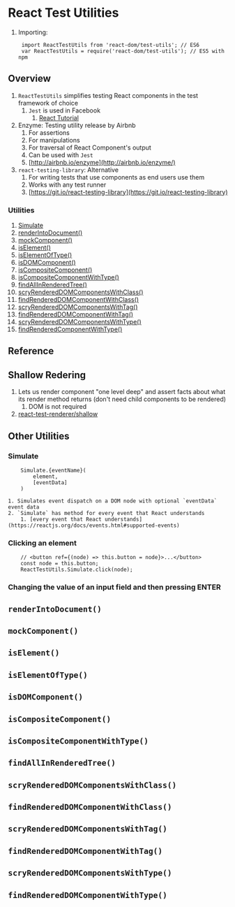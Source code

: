 # React Test Utilities #
1. Importing:

		import ReactTestUtils from 'react-dom/test-utils'; // ES6
		var ReactTestUtils = require('react-dom/test-utils'); // ES5 with npm

## Overview ##
1. `ReactTestUtils` simplifies testing React components in the test framework of choice
	1. `Jest` is used in Facebook
		1. [React Tutorial](http://facebook.github.io/jest/docs/en/tutorial-react.html#content)
2. Enzyme: Testing utility release by Airbnb
	1. For assertions
	2. For manipulations
	3. For traversal of React Component's output
	4. Can be used with `Jest`
	5. [http://airbnb.io/enzyme](http://airbnb.io/enzyme/)
3. `react-testing-library`: Alternative
	1. For writing tests that use components as end users use them
	2. Works with any test runner
	3. [https://git.io/react-testing-library](https://git.io/react-testing-library)
	
### Utilities ###
1. [Simulate](https://reactjs.org/docs/test-utils.html#simulate)
2. [renderIntoDocument()](https://reactjs.org/docs/test-utils.html#renderintodocument)
3. [mockComponent()](https://reactjs.org/docs/test-utils.html#mockcomponent)
4. [isElement()](https://reactjs.org/docs/test-utils.html#iselement)
5. [isElementOfType()](https://reactjs.org/docs/test-utils.html#iselementoftype)
6. [isDOMComponent()](https://reactjs.org/docs/test-utils.html#isdomcomponent)
7. [isCompositeComponent()](https://reactjs.org/docs/test-utils.html#iscompositecomponent)
8. [isCompositeComponentWithType()](https://reactjs.org/docs/test-utils.html#iscompositecomponentwithtype)
9. [findAllInRenderedTree()](https://reactjs.org/docs/test-utils.html#findallinrenderedtree)
10. [scryRenderedDOMComponentsWithClass()](https://reactjs.org/docs/test-utils.html#scryrendereddomcomponentswithclass)
11. [findRenderedDOMComponentWithClass()](https://reactjs.org/docs/test-utils.html#findrendereddomcomponentwithclass)
12. [scryRenderedDOMComponentsWithTag()](https://reactjs.org/docs/test-utils.html#scryrendereddomcomponentswithtag)
13. [findRenderedDOMComponentWithTag()](https://reactjs.org/docs/test-utils.html#findrendereddomcomponentwithtag)
14. [scryRenderedDOMComponentsWithType()](https://reactjs.org/docs/test-utils.html#scryrenderedcomponentswithtype)
15. [findRenderedComponentWithType()](https://reactjs.org/docs/test-utils.html#findrenderedcomponentwithtype)

## Reference ##

## Shallow Redering ##
1. Lets us render component "one level deep" and assert facts about what its render method returns (don't need child components to be rendered)
	1. DOM is not required
2. [react-test-renderer/shallow](https://reactjs.org/docs/shallow-renderer.html)

## Other Utilities ##

### Simulate ###

		Simulate.{eventName}(
			element,
			[eventData]
		)
		
	1. Simulates event dispatch on a DOM node with optional `eventData` event data
	2. `Simulate` has method for every event that React understands
		1. [every event that React understands](https://reactjs.org/docs/events.html#supported-events)

### Clicking an element ###

		// <button ref={(node) => this.button = node}>...</button>
		const node = this.button;
		ReactTestUtils.Simulate.click(node);

### Changing the value of an input field and then pressing ENTER ###

## `renderIntoDocument()` ##

## `mockComponent()` ##

## `isElement()` ##

## `isElementOfType()` ##

## `isDOMComponent()` ##

## `isCompositeComponent()` ##

## `isCompositeComponentWithType()` ##

## `findAllInRenderedTree()` ##

## `scryRenderedDOMComponentsWithClass()` ##

## `findRenderedDOMComponentWithClass()` ##

## `scryRenderedDOMComponentsWithTag()` ##

## `findRenderedDOMComponentWithTag()` ##

## `scryRenderedDOMComponentsWithType()` ##

## `findRenderedDOMComponentWithType()` ##

